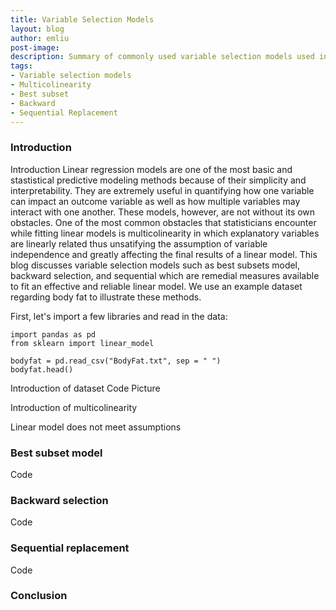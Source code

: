 ```yaml
---
title: Variable Selection Models
layout: blog
author: emliu
post-image:
description: Summary of commonly used variable selection models used in linear regression such as best subsets model, backward, and sequential replacement
tags:
- Variable selection models
- Multicolinearity
- Best subset
- Backward
- Sequential Replacement
---
```


### Introduction
Introduction
Linear regression models are one of the most basic and stastistical predictive modeling methods because of their simplicity and interpretability. They are extremely useful in quantifying how one variable can impact an outcome variable as well as how multiple variables may interact with one another. These models, however, are not without its own obstacles. One of the most common obstacles that statisticians encounter while fitting linear models is multicolinearity in which explanatory variables are linearly related thus unsatifying the assumption of variable independence and greatly affecting the final results of a linear model. This blog discusses variable selection models such as best subsets model, backward selection, and sequential which are remedial measures available to fit an effective and reliable linear model. We use an example dataset regarding body fat to illustrate these methods.

First, let's import a few libraries and read in the data:
```
import pandas as pd
from sklearn import linear_model

bodyfat = pd.read_csv("BodyFat.txt", sep = " ")
bodyfat.head()
```

Introduction of dataset
Code
Picture

Introduction of multicolinearity

Linear model does not meet assumptions


### Best subset model
Code


### Backward selection
Code


### Sequential replacement
Code


### Conclusion
